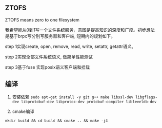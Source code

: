 ## ZTOFS

ZTOFS means zero to one filesystem

我希望能从0到1写一个文件系统服务，意图是提高知识的深度和广度。初步想法是基于brpc写分别写服务器和客户端, 短期内的规划如下。

step 1实现create, open, remove, read, write, setattr, getattr语义。 

step 2实现全部文件系统语义, 做简单性能测试

step 3基于fuse 实现posix语义客户端和挂载 

## 编译

1. 安装依赖
`sudo apt-get install -y git g++ make libssl-dev libgflags-dev libprotobuf-dev libprotoc-dev protobuf-compiler libleveldb-dev`

2. cmake编译

`mkdir build && cd build && cmake .. && make -j4`